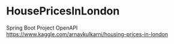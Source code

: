 # HousePricesInLondon
Spring Boot Project
OpenAPI
https://www.kaggle.com/arnavkulkarni/housing-prices-in-london
